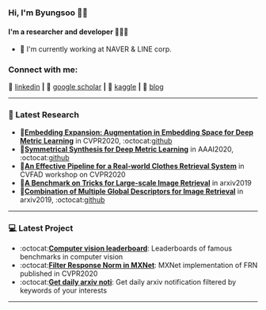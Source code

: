 ### Hi, I'm Byungsoo 👋🎃


#### I'm a researcher and developer 🐛🐛🐛
- 🏢 I'm currently working at NAVER & LINE corp.

### Connect with me:

👔 [linkedin][linkedin] **|** 
📰 [google scholar][google scholar] **|** 
🏃 [kaggle][kaggle] **|** 
🏡 [blog][blog]

---

### 📑 Latest Research
<!-- PAPER:START -->
- 📜[**Embedding Expansion: Augmentation in Embedding Space for Deep Metric Learning**][EE arxiv] in CVPR2020, :octocat:[github][EE github]
- 📜[**Symmetrical Synthesis for Deep Metric Learning**][symm arxiv] in AAAI2020, :octocat:[github][symm github]
- 📜[**An Effective Pipeline for a Real-world Clothes Retrieval System**][pipeline_arxiv] in CVFAD workshop on CVPR2020
- 📜[**A Benchmark on Tricks for Large-scale Image Retrieval**][benchmark arxiv] in arxiv2019
- 📜[**Combination of Multiple Global Descriptors for Image Retrieval**][cgd arxiv] in arxiv2019, :octocat:[github][cgd github]


<!-- PAPER:END -->

---

### 💻 Latest Project
<!-- Project:START -->
- :octocat:[**Computer vision leaderboard**][leaderboard]: Leaderboards of famous benchmarks in computer vision
- :octocat:[**Filter Response Norm in MXNet**][FRN]: MXNet implementation of FRN published in CVPR2020
- :octocat:[**Get daily arxiv noti**][noti]: Get daily arxiv notification filtered by keywords of your interests


<!-- Project:END -->

---

[EE arxiv]: https://arxiv.org/abs/2003.02546
[EE github]: https://github.com/clovaai/embedding-expansion
[symm arxiv]: https://arxiv.org/abs/2003.02546
[symm github]: https://github.com/clovaai/embedding-expansion
[pipeline_arxiv]: https://arxiv.org/abs/2005.12739
[benchmark arxiv]: https://arxiv.org/abs/1907.11854
[cgd arxiv]: https://arxiv.org/abs/1903.10663v3
[cgd github]: https://github.com/naver/cgd

[leaderboard]: https://github.com/kobiso/Computer-Vision-Leaderboard
[FRN]: https://github.com/kobiso/FilterResponseNorm-MXNet
[noti]: https://github.com/kobiso/get-daily-arxiv-noti

[google scholar]: https://scholar.google.co.kr/citations?user=verZ0N4AAAAJ
[linkedin]: https://www.linkedin.com/in/byungsooko/
[kaggle]: https://www.kaggle.com/kobiso
[blog]: https://kobiso.github.io/

